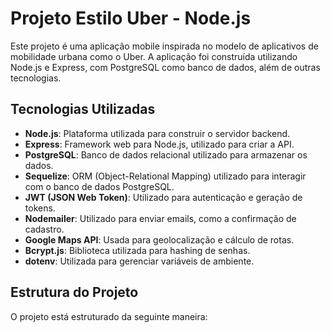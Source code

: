 # Projeto Estilo Uber - Node.js

Este projeto é uma aplicação mobile inspirada no modelo de aplicativos de mobilidade urbana como o Uber. A aplicação foi construída utilizando Node.js e Express, com PostgreSQL como banco de dados, além de outras tecnologias.

## Tecnologias Utilizadas

- **Node.js**: Plataforma utilizada para construir o servidor backend.
- **Express**: Framework web para Node.js, utilizado para criar a API.
- **PostgreSQL**: Banco de dados relacional utilizado para armazenar os dados.
- **Sequelize**: ORM (Object-Relational Mapping) utilizado para interagir com o banco de dados PostgreSQL.
- **JWT (JSON Web Token)**: Utilizado para autenticação e geração de tokens.
- **Nodemailer**: Utilizado para enviar emails, como a confirmação de cadastro.
- **Google Maps API**: Usada para geolocalização e cálculo de rotas.
- **Bcrypt.js**: Biblioteca utilizada para hashing de senhas.
- **dotenv**: Utilizada para gerenciar variáveis de ambiente.

## Estrutura do Projeto

O projeto está estruturado da seguinte maneira:


